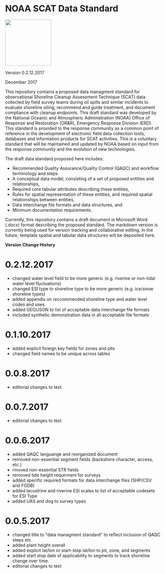 # NOAA SCAT Data Standard

<img src="https://cloud.githubusercontent.com/assets/6370202/7496276/df14f7ca-f3d8-11e4-8086-d51a3754dff4.jpg" width="150">

Version 0.2.12.2017

December 2017

This repository contains a proposed data managment standard for observational Shoreline Cleanup Assessment Technique (SCAT) data collected by field survey teams during oil spills and similar incidents to evaluate shoreline oiling, recommend and guide treatment, and document compliance with cleanup endpoints. This draft standard was developed by the National Oceanic and Atmospheric Administration (NOAA) Office of Response and Restoration (OR&R), Emergency Response Division (ERD). This standard is provided to the response community as a common point of reference in the development of electronic field data collection tools, databases and information products for SCAT activities. This is a voluntary standard that will be maintained and updated by NOAA based on input from the response community and the evolution of new technologies.

The draft data standard proposed here includes:

- Recommended Quality Assurance/Quality Control (QAQC) and workflow terminology and steps
- A conceptual data model, consisting of a set of proposed entities and relationships,
- Required core tabular attributes describing these entities,
- Rules for spatial representation of these entities, and required spatial relationships between entities,
- Data interchange file formats and data structures, and
- Minimum documentation requirements.

Currently, this repository contains a draft document in Microsoft Word (.docx) format describing the proposed standard. The markdown version is currently being used for version tracking and collaborative editing. In the future, template spatial and tabular data structures will be deposited here.

**Version Change History**


0.2.12.2017
===========
- changed water level field to be more generic (e.g. riverine or non-tidal water level fluctuations)
- changed ESI type to shoreline type to be more generic (e.g. ice/snow shoreline types)
- added appendix on reccommended shoreline type and water level codes and uses
- added GEO/JSON to list of acceptable data interchange file formats
- included synthetic demonstration data in all acceptable file formats 

0.1.10.2017
======================
- added explicit foreign key fields for zones and pits
- changed field names to be unique across tables

0.0.8.2017
======================
- editorial changes to text

0.0.7.2017
======================
- editorial changes to text

0.0.6.2017
======================
- added QAQC languange and reorganized document
- removed non-essential segment fields (backshore character, access, etc.)
- rmoved non-essential STR fields
- removed tide height requirment for surveys
- added specific required formats for data interchange files (SHP/CSV and FGDB)
- added lacustrine and riverine ESI scales to list of acceptable codesets for ESI Type
- added UAS and dog to survey types

0.0.5.2017
======================
- changed title to "data managment standard" to reflect inclusion of QAQC steps etc.
- added plant height overall
- added explicit lat/lon or start-stop lat/lon to pit, zone, and segments
- added start stop date of applicability to segments to track shoreline change over time.
- editorial changes to text

